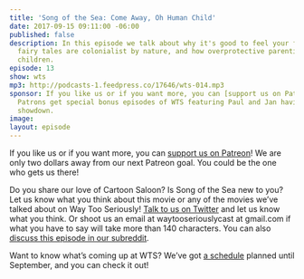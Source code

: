 ```yaml
---
title: 'Song of the Sea: Come Away, Oh Human Child'
date: 2017-09-15 09:11:00 -06:00
published: false
description: In this episode we talk about why it's good to feel your feelings, whether
  fairy tales are colonialist by nature, and how overprotective parenting can harm
  children.
episode: 13
show: wts
mp3: http://podcasts-1.feedpress.co/17646/wts-014.mp3
sponsor: If you like us or if you want more, you can [support us on Patreon](https://www.patreon.com/clockworkscast)!
  Patrons get special bonus episodes of WTS featuring Paul and Jan having a trivia
  showdown.
image: 
layout: episode
---
```


If you like us or if you want more, you can [support us on Patreon](https://www.patreon.com/clockworkscast)! We are only two dollars away from our next Patreon goal. You could be the one who gets us there!

Do you share our love of Cartoon Saloon? Is Song of the Sea new to you? Let us know what you think about this movie or any of the movies we’ve talked about on Way Too Seriously!  [Talk to us on Twitter](http://www.twitter.com/wtscast) and let us know what you think. Or shoot us an email at waytooseriouslycast at gmail.com if what you have to say will take more than 140 characters. You can also [discuss this episode in our subreddit](https://www.reddit.com/r/Goodstuff_fm/).

Want to know what’s coming up at WTS? We’ve got [a schedule](https://docs.google.com/document/d/1f6fvTgbzQOCUD_potL6mWClmSC3D2cOBgKz36OwSC68/edit?usp=sharing) planned until September, and you can check it out!
